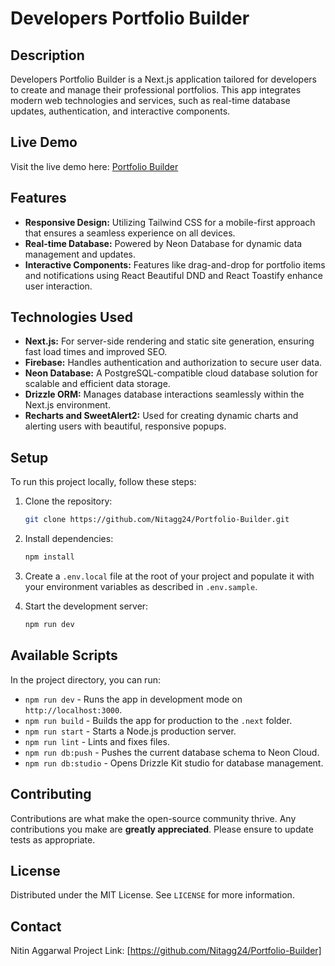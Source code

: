# Developers Portfolio Builder

## Description
Developers Portfolio Builder is a Next.js application tailored for developers to create and manage their professional portfolios. This app integrates modern web technologies and services, such as real-time database updates, authentication, and interactive components.

## Live Demo
Visit the live demo here: [Portfolio Builder](https://portfolio-builder-blue.vercel.app)

## Features
- **Responsive Design:** Utilizing Tailwind CSS for a mobile-first approach that ensures a seamless experience on all devices.
- **Real-time Database:** Powered by Neon Database for dynamic data management and updates.
- **Interactive Components:** Features like drag-and-drop for portfolio items and notifications using React Beautiful DND and React Toastify enhance user interaction.

## Technologies Used
- **Next.js:** For server-side rendering and static site generation, ensuring fast load times and improved SEO.
- **Firebase:** Handles authentication and authorization to secure user data.
- **Neon Database:** A PostgreSQL-compatible cloud database solution for scalable and efficient data storage.
- **Drizzle ORM:** Manages database interactions seamlessly within the Next.js environment.
- **Recharts and SweetAlert2:** Used for creating dynamic charts and alerting users with beautiful, responsive popups.

## Setup
To run this project locally, follow these steps:

1. Clone the repository:
   ```bash
   git clone https://github.com/Nitagg24/Portfolio-Builder.git
   ```
2. Install dependencies:
   ```bash
   npm install
   ```
3. Create a `.env.local` file at the root of your project and populate it with your environment variables as described in `.env.sample`.

4. Start the development server:
   ```bash
   npm run dev
   ```

## Available Scripts
In the project directory, you can run:

- `npm run dev` - Runs the app in development mode on `http://localhost:3000`.
- `npm run build` - Builds the app for production to the `.next` folder.
- `npm run start` - Starts a Node.js production server.
- `npm run lint` - Lints and fixes files.
- `npm run db:push` - Pushes the current database schema to Neon Cloud.
- `npm run db:studio` - Opens Drizzle Kit studio for database management.

## Contributing
Contributions are what make the open-source community thrive. Any contributions you make are **greatly appreciated**. Please ensure to update tests as appropriate.

## License
Distributed under the MIT License. See `LICENSE` for more information.

## Contact
Nitin Aggarwal
Project Link: [https://github.com/Nitagg24/Portfolio-Builder]


```

